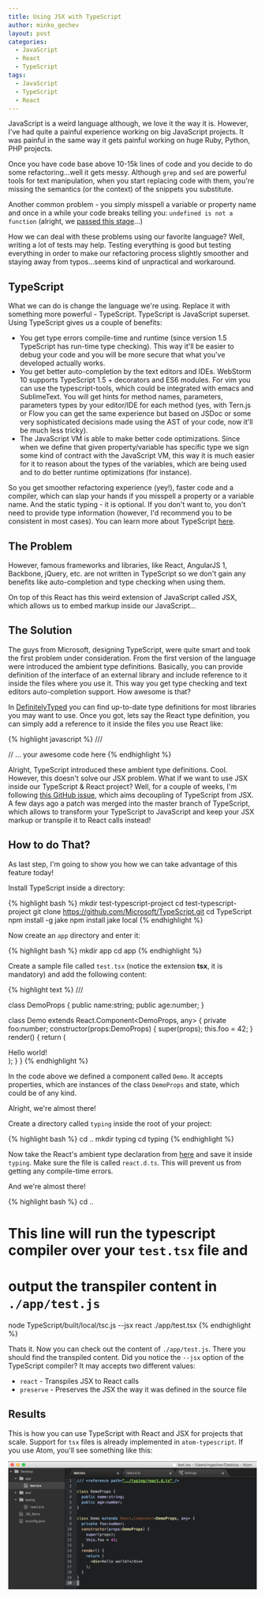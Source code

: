 ```yaml
---
title: Using JSX with TypeScript
author: minko_gechev
layout: post
categories:
  - JavaScript
  - React
  - TypeScript
tags:
  - JavaScript
  - TypeScript
  - React
---
```


JavaScript is a weird language although, we love it the way it is. However, I've had quite a painful experience working on big JavaScript projects. It was painful in the same way it gets painful working on huge Ruby, Python, PHP projects.

Once you have code base above 10-15k lines of code and you decide to do some refactoring...well it gets messy. Although `grep` and `sed` are powerful tools for text manipulation, when you start replacing code with them, you're missing the semantics (or the context) of the snippets you substitute.

Another common problem - you simply misspell a variable or property name and once in a while your code breaks telling you: `undefined is not a function` (alright, we [passed this stage](https://twitter.com/addyosmani/status/569157136137134081)...)

How we can deal with these problems using our favorite language? Well, writing a lot of tests may help. Testing everything is good but testing everything in order to make our refactoring process slightly smoother and staying away from typos...seems kind of unpractical and workaround.

## TypeScript

What we can do is change the language we're using. Replace it with something more powerful - TypeScript. TypeScript is JavaScript superset. Using TypeScript gives us a couple of benefits:

- You get type errors compile-time and runtime (since version 1.5 TypeScript has run-time type checking). This way it'll be easier to debug your code and you will be more secure that what you've developed actually works.
- You get better auto-completion by the text editors and IDEs. WebStorm 10 supports TypeScript 1.5 + decorators and ES6 modules. For vim you can use the typescript-tools, which could be integrated with emacs and SublimeText. You will get hints for method names, parameters, parameters types by your editor/IDE for each method (yes, with Tern.js or Flow you can get the same experience but based on JSDoc or some very sophisticated decisions made using the AST of your code, now it'll be much less tricky).
- The JavaScript VM is able to make better code optimizations. Since when we define that given property/variable has specific type we sign some kind of contract with the JavaScript VM, this way it is much easier for it to reason about the types of the variables, which are being used and to do better runtime optimizations (for instance).

So you get smoother refactoring experience (yey!), faster code and a compiler, which can slap your hands if you misspell a property or a variable name. And the static typing - it is optional. If you don't want to, you don't need to provide type information (however, I'd recommend you to be consistent in most cases). You can learn more about TypeScript [here](http://www.typescriptlang.org/Tutorial).

## The Problem

However, famous frameworks and libraries, like React, AngularJS 1, Backbone, jQuery, etc. are not written in TypeScript so we don't gain any benefits like auto-completion and type checking when using them.

On top of this React has this weird extension of JavaScript called JSX, which allows us to embed markup inside our JavaScript...

## The Solution

The guys from Microsoft, designing TypeScript, were quite smart and took the first problem under consideration. From the first version of the language were introduced the ambient type definitions. Basically, you can provide definition of the interface of an external library and include reference to it inside the files where you use it. This way you get type checking and text editors auto-completion support. How awesome is that?

In [DefinitelyTyped](https://github.com/borisyankov/DefinitelyTyped) you can find up-to-date type definitions for most libraries you may want to use. Once you got, lets say the React type definition, you can simply add a reference to it inside the files you use React like:

{% highlight javascript %}
/// <reference path="react.d.ts" />

// ... your awesome code here
{% endhighlight %}

Alright, TypeScript introduced these ambient type definitions. Cool. However, this doesn't solve our JSX problem. What if we want to use JSX inside our TypeScript & React project? Well, for a couple of weeks, I'm following [this GitHub issue](https://github.com/Microsoft/TypeScript/issues/3203), which aims decoupling of TypeScript from JSX. A few days ago a patch was merged into the master branch of TypeScript, which allows to transform your TypeScript to JavaScript and keep your JSX markup or transpile it to React calls instead!

## How to do That?

As last step, I'm going to show you how we can take advantage of this feature today!

Install TypeScript inside a directory:

{% highlight bash %}
mkdir test-typescript-project
cd test-typescript-project
git clone https://github.com/Microsoft/TypeScript.git
cd TypeScript
npm install -g jake
npm install
jake local
{% endhighlight %}

Now create an `app` directory and enter it:

{% highlight bash %}
mkdir app
cd app
{% endhighlight %}

Create a sample file called `test.tsx` (notice the extension **tsx**, it is mandatory) and add the following content:

{% highlight text %}
/// <reference path="../typing/react.d.ts" />

class DemoProps {
  public name:string;
  public age:number;
}

class Demo extends React.Component<DemoProps, any> {
  private foo:number;
  constructor(props:DemoProps) {
    super(props);
    this.foo = 42;
  }
  render() {
    return (
      <div>Hello world!</div>
    );
  }
}
{% endhighlight %}

In the code above we defined a component called `Demo`. It accepts properties, which are instances of the class `DemoProps` and state, which could be of any kind.

Alright, we're almost there!

Create a directory called `typing` inside the root of your project:

{% highlight bash %}
cd ..
mkdir typing
cd typing
{% endhighlight %}

Now take the React's ambient type declaration from [here](https://github.com/borisyankov/DefinitelyTyped/blob/master/react/react.d.ts) and save it inside `typing`. Make sure the file is called `react.d.ts`. This will prevent us from getting any compile-time errors.

And we're almost there!

{% highlight bash %}
cd ..
# This line will run the typescript compiler over your `test.tsx` file and
# output the transpiler content in `./app/test.js`
node TypeScript/built/local/tsc.js --jsx react ./app/test.tsx
{% endhighlight %}

Thats it. Now you can check out the content of `./app/test.js`. There you should find the transpiled content.
Did you notice the `--jsx` option of the TypeScript compiler? It may accepts two different values:

- `react` - Transpiles JSX to React calls
- `preserve` - Preserves the JSX the way it was defined in the source file

## Results

This is how you can use TypeScript with React and JSX for projects that scale. Support for `tsx` files is already implemented in `atom-typescript`. If you use Atom, you'll see something like this:

![JSX + TypeScript](../images/jsx-typescript.png)

